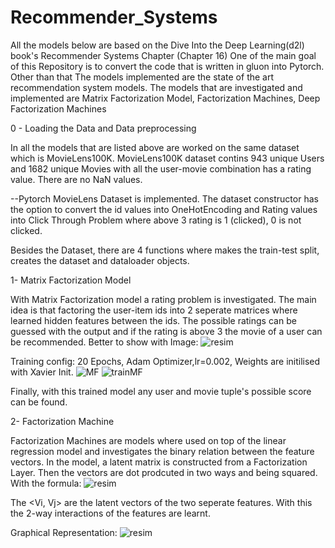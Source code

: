 # Recommender_Systems

All the models below are based on the Dive Into the Deep Learning(d2l) book's Recommender Systems Chapter (Chapter 16)
One of the main goal of this Repository is to convert the code that is written in gluon into Pytorch. Other than that The models implemented are the state of the art recommendation system models.
The models that are investigated and implemented are Matrix Factorization Model, Factorization Machines, Deep Factorization Machines

0 - Loading the Data and Data preprocessing

  In all the models that are listed above are worked on the same dataset which is MovieLens100K.
  MovieLens100K dataset contins 943 unique Users and 1682 unique Movies with all the user-movie combination has a rating value. There are no NaN values.
  
  --Pytorch MovieLens Dataset is implemented. The dataset constructor has the option to convert the id values into OneHotEncoding and Rating values into Click Through    Problem where above 3 rating is 1 (clicked), 0 is not clicked.
  
  Besides the Dataset, there are 4 functions where makes the train-test split, creates the dataset and dataloader objects.


1- Matrix Factorization Model

  With Matrix Factorization model a rating problem is investigated. The main idea is that factoring the user-item ids into 2 seperate matrices where learned hidden features between the ids. The possible ratings can be guessed with the output and if the rating is above 3 the movie of a user can be recommended.
  Better to show with Image:
  ![resim](https://user-images.githubusercontent.com/43790905/128179323-cb7d8412-8686-4a45-9478-c0fd749d8106.png)

  
  Training config: 20 Epochs, Adam Optimizer,lr=0.002, Weights are initilised with Xavier Init.
  ![MF](https://user-images.githubusercontent.com/43790905/128178706-e7cd31c9-44d7-4321-8fd3-3b3c1a094774.jpg)
  ![trainMF](https://user-images.githubusercontent.com/43790905/128178779-4a569f2e-175d-4407-9d10-bb8be85c21ee.jpg)
  
  Finally, with this trained model any user and movie tuple's possible score can be found.
  
  
2- Factorization Machine

  Factorization Machines are models where used on top of the linear regression model and investigates the binary relation between the feature vectors.
  In the model, a latent matrix is constructed from a Factorization Layer. Then the vectors are dot prodcuted in two ways and being squared.
  With the formula:
  ![resim](https://user-images.githubusercontent.com/43790905/128179738-ec6e0486-901b-45c6-bd38-70e73a6f01b9.png)
  
  The <Vi, Vj> are the latent vectors of the two seperate features. With this the 2-way interactions of the features are learnt.
  
  Graphical Representation:
  ![resim](https://user-images.githubusercontent.com/43790905/128179896-5ee07ce4-97d9-4a23-80a0-f0deb2f21ab1.png)



